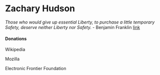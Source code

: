 # Zachary Hudson 

*Those who would give up essential Liberty, to purchase a little temporary Safety, deserve neither Liberty nor Safety.* - Benjamin Franklin [link](https://founders.archives.gov/documents/Franklin/01-06-02-0107#BNFN-01-06-02-0107-fn-0004-ptr)

#### Donations

Wikipedia

Mozilla

Electronic Frontier Foundation



